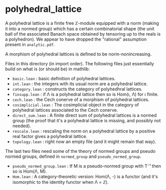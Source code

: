 # polyhedral_lattice

A polyhedral lattice is a finite free ℤ-module equipped with a norm (making it into
a normed group) which has a certain combinatorial shape (the unit ball of the associated
Banach space obtained by tensoring up to the reals is a polyhedron). We appear to have
dropped the "rational" assumption present in `analytic.pdf`.

A morphism of polyhedral lattices is defined to be norm-nonincreasing.

Files in this directory (in import order). The following files just essentially build
on what is (or should be) in mathlib:

- `basic.lean` : basic definition of polyhedral lattices.
- `int.lean` : the integers with its usual norm are a polyhedral lattice.
- `category.lean` : constructs the category of polyhedhral lattices.
- `finsupp.lean` : if Λ is a polyhedral lattice then so is Hom(ι, Λ) for ι finite.
- `cech.lean` : the Cech conerve of a morphism of polyhedral lattices.
- `cosimplicial.lean` : The cosimplicial object in the category of polyhedral lattices
  associated to the Cech conerve.
- `direct_sum.lean` : A finite direct sum of polyhedral lattices is a normed group
  (the proof that it's a polyhedral lattice is missing, and possibly not needed).
- `rescale.lean` : rescaling the norm on a polyhedral lattice by a positive real factor
  gives a polyhedral lattice.
- `topology.lean` : right now an empty file (and it might remain that way).

The last two files need some of the theory of normed groups and pseudo normed groups,
defined in `normed_group` and `pseudo_normed_group`.

- `pseudo_normed_group.lean` : If M is a pseudo-normed group with T⁻¹ then so is Hom(Λ, M).
- `Hom.lean` : A category-theoretic version: Hom(Λ, -) is a functor (and it's isomorphic
  to the identity functor when Λ = ℤ).
